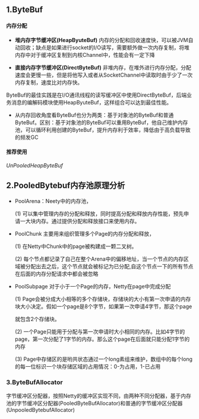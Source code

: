 ## 1.ByteBuf

#### 内存分配

* **堆内存字节缓冲区(HeapByuteBuf)** 内存的分配和回收速度快，可以被JVM自动回收；缺点是如果进行socket的I/O读写，需要额外做一次内存复制，将堆内存中对于缓冲区复制到内核Channel中，性能会有一定下降

* **直接内存字节缓冲区(DirectByteBuf)** 非堆内存，在堆外进行内存分配，分配速度会更慢一些，但是将他写入或者从SocketChannel中读取时由于少了一次内存复制，速度比对内存快。

ByteBuf的最佳实践是在I/O通讯线程的读写缓冲区中使用DirectByteBuf，后端业务消息的编解码模块使用HeapByuteBuf，这样组合可以达到最佳性能。



* 从内存回收角度看ByteBuf也分为两类：基于对象池的ByteBuf和普通ByteBuf。区别：基于对象池的ByteBuf可以重用ByteBuf，他自己维护内存池，可以循环利用创建的ByteBuf，提升内存利于效率，降低由于高负载导致的频发GC

#### 推荐使用

*UnPooledHeapByteBuf*

## 2.PooledBytebuf内存池原理分析

* PoolArena：Neety中的内存池，

  (1) 可以集中管理内存的分配和释放，同时提高分配和释放内存性能，预先申请一大块内存。通过提供分配和释放接口来使用内存。

* PoolChunk 主要用来组织管理多个Page的内存分配和释放，

  (1) 在Netty中Chunk中的page被构建成一颗二叉树。

  (2) 每个节点都记录了自己在整个Arena中的偏移地址，当一个节点的内存区域被分配出去之后，这个节点就会被标记为已分配,自这个节点一下的所有节点在后面的内存分配请求中都会被忽略

* PoolSubpage 对于小于一个Page的内存，Netty在page中完成分配

  (1) Page会被分成大小相等的多个存储块，存储块的大小有第一次申请的内存块大小决定。假如一个page是8个字节，如果第一次申请4字节，那这个page

  就包含2个存储块。

  (2) 一个Page只能用于分配与第一次申请时大小相同的内存。比如4字节的page，第一次分配了1字节的内存。那么这个page在后面就只能分配1字节的内存

  (3) Page中存储区的是哟共状态通过一个long素组来维护，数组中的每个long的每一位标识一个块存储区域的占用情况：0-为占用，1-已占用

### 3.ByteBufAllocator

字节缓冲区分配器，按照Netty的缓冲区实现不同，由两种不同分配器，基于内存池的字节缓冲区分配器(PooledByteBufAllocator)和普通的字节缓冲区分配器(UnpooledBytebufAllocator)